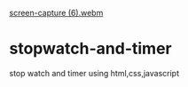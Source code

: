 [screen-capture (6).webm](https://github.com/122010331060/stopwatch-and-timer/assets/98523000/28c5d47b-4bac-403b-95a1-d9145d52cad5)
# stopwatch-and-timer
stop watch and timer using html,css,javascript
